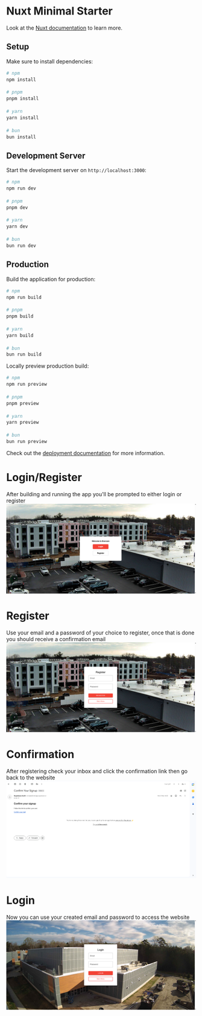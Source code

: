# Nuxt Minimal Starter

Look at the [Nuxt documentation](https://nuxt.com/docs/getting-started/introduction) to learn more.

## Setup

Make sure to install dependencies:

```bash
# npm
npm install

# pnpm
pnpm install

# yarn
yarn install

# bun
bun install
```

## Development Server

Start the development server on `http://localhost:3000`:

```bash
# npm
npm run dev

# pnpm
pnpm dev

# yarn
yarn dev

# bun
bun run dev
```

## Production

Build the application for production:

```bash
# npm
npm run build

# pnpm
pnpm build

# yarn
yarn build

# bun
bun run build
```

Locally preview production build:

```bash
# npm
npm run preview

# pnpm
pnpm preview

# yarn
yarn preview

# bun
bun run preview
```

Check out the [deployment documentation](https://nuxt.com/docs/getting-started/deployment) for more information.

# Login/Register
After building and running the app you'll be prompted to either login or register
![Main page](https://github.com/SamAmrch/evercam/blob/main/public/screenshots/main.png)

# Register
Use your email and a password of your choice to register, once that is done you should receive a confirmation email
![Register page](https://github.com/SamAmrch/evercam/blob/main/public/screenshots/register.png)

# Confirmation
After registering check your inbox and click the confirmation link then go back to the website
![Confirmation email](https://github.com/SamAmrch/evercam/blob/main/public/screenshots/email.png)

# Login
Now you can use your created email and password to access the website
![Login page](https://github.com/SamAmrch/evercam/blob/main/public/screenshots/login.png)
